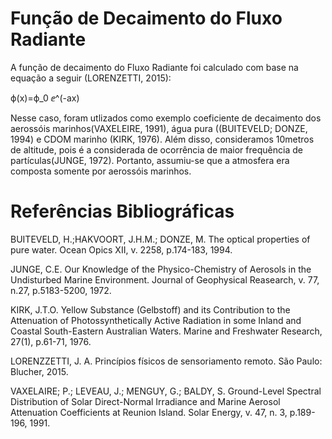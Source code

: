 # Função de Decaimento do Fluxo Radiante

A função de decaimento do Fluxo Radiante foi calculado com base na equação a seguir (LORENZETTI, 2015):

ϕ(x)=ϕ_0 ⅇ^(-ax)

Nesse caso, foram utlizados como exemplo coeficiente de decaimento dos aerossóis marinhos(VAXELEIRE, 1991), água pura ((BUITEVELD; DONZE, 1994) e CDOM marinho (KIRK, 1976). Além disso, consideramos 10metros de altitude, pois é a considerada de ocorrência de maior frequência de partículas(JUNGE, 1972). Portanto, assumiu-se que a  atmosfera era composta somente por aerossóis marinhos.


# Referências Bibliográficas
BUITEVELD, H.;HAKVOORT, J.H.M.; DONZE, M. The optical properties of pure water. Ocean Opics XII, v. 2258, p.174-183, 1994.

JUNGE, C.E. Our Knowledge of the Physico-Chemistry of Aerosols in the Undisturbed Marine Environment. Journal of Geophysical Reasearch, v. 77, n.27, p.5183-5200, 1972.

KIRK, J.T.O. Yellow Substance (Gelbstoff) and its Contribution to the Attenuation of Photossynthetically Active Radiation in some Inland and Coastal South-Eastern Australian Waters. Marine and Freshwater Research, 27(1), p.61-71, 1976.

LORENZZETTI, J. A. Princípios físicos de sensoriamento remoto. São Paulo: Blucher, 2015.

VAXELAIRE; P.; LEVEAU, J.; MENGUY, G.; BALDY, S. Ground-Level Spectral Distribution of Solar Direct-Normal Irradiance and Marine Aerosol Attenuation Coefficients at Reunion Island. Solar Energy, v. 47, n. 3, p.189-196, 1991.
